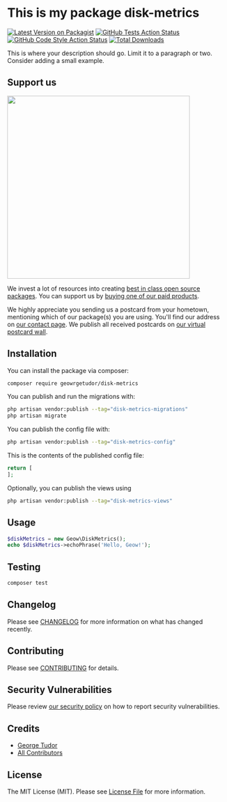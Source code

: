 # This is my package disk-metrics

[![Latest Version on Packagist](https://img.shields.io/packagist/v/geowrgetudor/disk-metrics.svg?style=flat-square)](https://packagist.org/packages/geowrgetudor/disk-metrics)
[![GitHub Tests Action Status](https://img.shields.io/github/actions/workflow/status/geowrgetudor/disk-metrics/run-tests.yml?branch=main&label=tests&style=flat-square)](https://github.com/geowrgetudor/disk-metrics/actions?query=workflow%3Arun-tests+branch%3Amain)
[![GitHub Code Style Action Status](https://img.shields.io/github/actions/workflow/status/geowrgetudor/disk-metrics/fix-php-code-style-issues.yml?branch=main&label=code%20style&style=flat-square)](https://github.com/geowrgetudor/disk-metrics/actions?query=workflow%3A"Fix+PHP+code+style+issues"+branch%3Amain)
[![Total Downloads](https://img.shields.io/packagist/dt/geowrgetudor/disk-metrics.svg?style=flat-square)](https://packagist.org/packages/geowrgetudor/disk-metrics)

This is where your description should go. Limit it to a paragraph or two. Consider adding a small example.

## Support us

[<img src="https://github-ads.s3.eu-central-1.amazonaws.com/disk-metrics.jpg?t=1" width="419px" />](https://spatie.be/github-ad-click/disk-metrics)

We invest a lot of resources into creating [best in class open source packages](https://spatie.be/open-source). You can support us by [buying one of our paid products](https://spatie.be/open-source/support-us).

We highly appreciate you sending us a postcard from your hometown, mentioning which of our package(s) you are using. You'll find our address on [our contact page](https://spatie.be/about-us). We publish all received postcards on [our virtual postcard wall](https://spatie.be/open-source/postcards).

## Installation

You can install the package via composer:

```bash
composer require geowrgetudor/disk-metrics
```

You can publish and run the migrations with:

```bash
php artisan vendor:publish --tag="disk-metrics-migrations"
php artisan migrate
```

You can publish the config file with:

```bash
php artisan vendor:publish --tag="disk-metrics-config"
```

This is the contents of the published config file:

```php
return [
];
```

Optionally, you can publish the views using

```bash
php artisan vendor:publish --tag="disk-metrics-views"
```

## Usage

```php
$diskMetrics = new Geow\DiskMetrics();
echo $diskMetrics->echoPhrase('Hello, Geow!');
```

## Testing

```bash
composer test
```

## Changelog

Please see [CHANGELOG](CHANGELOG.md) for more information on what has changed recently.

## Contributing

Please see [CONTRIBUTING](CONTRIBUTING.md) for details.

## Security Vulnerabilities

Please review [our security policy](../../security/policy) on how to report security vulnerabilities.

## Credits

- [George Tudor](https://github.com/geowrgetudor)
- [All Contributors](../../contributors)

## License

The MIT License (MIT). Please see [License File](LICENSE.md) for more information.
